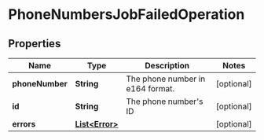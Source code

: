 

# PhoneNumbersJobFailedOperation

## Properties

Name | Type | Description | Notes
------------ | ------------- | ------------- | -------------
**phoneNumber** | **String** | The phone number in e164 format. |  [optional]
**id** | **String** | The phone number&#39;s ID |  [optional]
**errors** | [**List&lt;Error&gt;**](Error.md) |  |  [optional]



